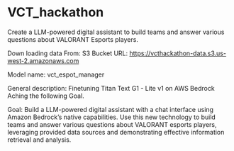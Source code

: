 # VCT_hackathon
Create a LLM-powered digital assistant to build teams and answer various questions about VALORANT Esports players.

Down loading data From:
S3 Bucket URL: https://vcthackathon-data.s3.us-west-2.amazonaws.com

Model name: vct_espot_manager 

General description: Finetuning Titan Text G1 - Lite v1 on AWS Bedrock Aching the following Goal.

Goal: Build a LLM-powered digital assistant with a chat interface using Amazon Bedrock’s native capabilities. Use this new technology to build teams and answer various questions about VALORANT esports players, leveraging provided data sources and demonstrating effective information retrieval and analysis.
